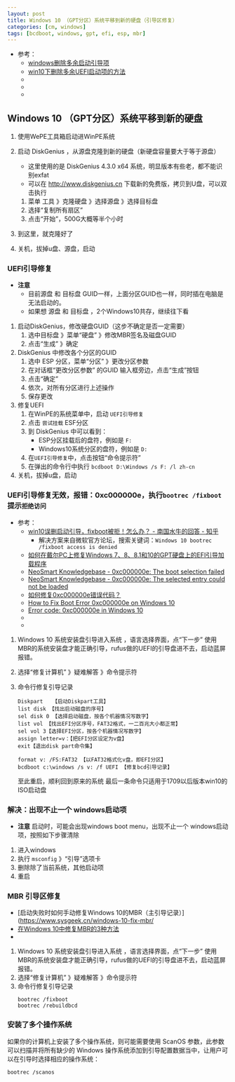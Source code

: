 ```yaml
---
layout: post
title: Windows 10 （GPT分区）系统平移到新的硬盘（引导区修复）
categories: [cm, windows]
tags: [bcdboot, windows, gpt, efi, esp, mbr]
---
```


* 参考： 
  * [windows删除多余启动引导项](https://jingyan.baidu.com/article/03b2f78c0305d85ea237ae20.html)
  * [win10下删除多余UEFI启动项的方法](https://blog.csdn.net/chuaifang7248/article/details/100871291)
  * []()
  * []()
  * []()


## Windows 10 （GPT分区）系统平移到新的硬盘


1. 使用WePE工具箱启动进WinPE系统
1. 启动 DiskGenius ，从源盘克隆到新的硬盘（新硬盘容量要大于等于源盘）
    * 这里使用的是 DiskGenius 4.3.0 x64 系统，明显版本有些老，都不能识别exfat
    * 可以在 <http://www.diskgenius.cn> 下载新的免费版，拷贝到U盘，可以双击执行
    
    1. 菜单 工具 》克隆硬盘 》选择源盘 》选择目标盘
    1. 选择“复制所有扇区”
    1. 点击“开始”，500G大概等半个小时
1. 到这里，就克隆好了
1. 关机，拔掉u盘、源盘，启动

### UEFI引导修复

* **注意**
  * 目前源盘 和 目标盘 GUID一样，上面分区GUID也一样，同时插在电脑是无法启动的。
  * 如果想 源盘 和 目标盘 ，2个Windows10共存，继续往下看
1. 启动DiskGenius，修改硬盘GUID（这步不确定是否一定需要）
    1. 选中目标盘 》菜单“硬盘” 》修改MBR签名及磁盘GUID
    1. 点击“生成” 》确定
1. DiskGenius 中修改各个分区的GUID
    1. 选中 ESP 分区，菜单“分区” 》更改分区参数
    1. 在对话框“更改分区参数” 的GUID 输入框旁边，点击“生成”按钮
    1. 点击“确定”
    1. 依次，对所有分区进行上述操作
    1. 保存更改
1. 修复UEFI
    1. 在WinPE的系统菜单中，启动 `UEFI引导修复`
    1. 点击 `尝试挂载` ESF分区
    1. 到 DiskGenius 中可以看到：
        * ESP分区挂载后的盘符，例如是 `F:`
        * Windows10系统分区的盘符，例如是 `D:`
    1. 在`UEFI引导修复`中，点击按钮“命令提示符”
    1. 在弹出的命令行中执行 `bcdboot D:\Windows /s F: /l zh-cn`
1. 关机，拔掉u盘，启动


### UEFI引导修复无效，报错：0xc000000e，执行`bootrec /fixboot`提示`拒绝访问`

* 参考：
  * [win10误删启动引导，fixboot被拒！怎么办？ - 南国水牛的回答 - 知乎](https://www.zhihu.com/question/275034932/answer/841172256)
    * 解决方案来自微软官方论坛，搜索关键词：`Windows 10 bootrec /fixboot access is denied`
  * [如何在戴尔PC上修复Windows 7、8、8.1和10的GPT硬盘上的EFI引导加载程序](https://www.dell.com/support/article/zh-cn/sln300987/%E5%A6%82%E4%BD%95%E5%9C%A8%E6%88%B4%E5%B0%94pc%E4%B8%8A%E4%BF%AE%E5%A4%8Dwindows-7-8-8-1%E5%92%8C10%E7%9A%84gpt%E7%A1%AC%E7%9B%98%E4%B8%8A%E7%9A%84efi%E5%BC%95%E5%AF%BC%E5%8A%A0%E8%BD%BD%E7%A8%8B%E5%BA%8F?lang=zh)
  * [NeoSmart Knowledgebase - 0xc000000e: The boot selection failed](https://neosmart.net/wiki/0xc000000e-the-boot-selection-failed/)
  * [NeoSmart Knowledgebase - 0xc000000e: The selected entry could not be loaded](https://neosmart.net/wiki/0xc000000e_selected_entry_could_not_be_loaded/)
  * [如何修复0xc000000e错误代码？](https://www.reneelab.com.cn/win10-start-0xc000000e.html)
  * [How to Fix Boot Error 0xc000000e on Windows 10](https://appuals.com/how-to-fix-boot-error-0xc000000e-on-windows-10/)
  * [Error code: 0xc000000e in Windows 10](https://answers.microsoft.com/en-us/windows/forum/windows_10-performance/error-code-0xc000000e-in-windows-10/c8f62dc9-07e9-49b3-87bf-18d065db2e1b)
  * []()
  * []()

1. Windows 10 系统安装盘引导进入系统 ，语言选择界面，点“下一步”
    使用MBR的系统安装盘才能正确引导，rufus做的UEFI的引导盘进不去，启动蓝屏报错。
1. 选择“修复计算机” 》疑难解答 》命令提示符
1. 命令行修复引导记录
    ~~~
    Diskpart   【启动Diskpart工具】
    list disk 【找出启动磁盘的序号】
    sel disk 0 【选择启动磁盘，按各个机器情况写数字】
    list vol 【找出EFI分区序号，FAT32格式，一二百兆大小都正常】
    sel vol 3【选择EFI分区，按各个机器情况写数字】
    assign letter=v：【把EFI分区设定为v盘】
    exit【退出disk part命令集】

    format v: /FS:FAT32 【以FAT32格式化v盘，即EFI分区】
    bcdboot c:\windows /s v: /f UEFI 【修复bcd引导记录】 
    ~~~
    
    至此重启，顺利回到原来的系统
    最后一条命令只适用于1709以后版本win10的ISO启动盘





### 解决：出现不止一个 windows启动项

* **注意** 启动时，可能会出现windows boot menu，出现不止一个 windows启动项，按照如下步骤清除

1. 进入windows
1. 执行 `msconfig` 》“引导”选项卡
1. 删除除了当前系统，其他启动项
1. 重启




### MBR 引导区修复

* [启动失败时如何手动修复Windows 10的MBR（主引导记录）](https://www.sysgeek.cn/windows-10-fix-mbr/
* [在Windows 10中修复MBR的3种方法](https://www.reneelab.com.cn/windows-10-mbr-repair.html)
* []()


1. Windows 10 系统安装盘引导进入系统 ，语言选择界面，点“下一步”
    使用MBR的系统安装盘才能正确引导，rufus做的UEFI的引导盘进不去，启动蓝屏报错。
1. 选择“修复计算机” 》疑难解答 》命令提示符
1. 命令行修复引导记录
    ~~~
    bootrec /fixboot
    bootrec /rebuildbcd
    ~~~


### 安装了多个操作系统

如果你的计算机上安装了多个操作系统，则可能需要使用 ScanOS 参数，此参数可以扫描并将所有缺少的 Windows 操作系统添加到引导配置数据当中，让用户可以在引导时选择相应的操作系统：

~~~
bootrec /scanos
~~~






















































































